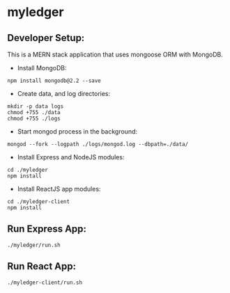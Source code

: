# myledger

## Developer Setup:

This is a MERN stack application that uses mongoose ORM with MongoDB.

* Install MongoDB:
```
npm install mongodb@2.2 --save
```

* Create data, and log directories:
```
mkdir -p data logs
chmod +755 ./data
chmod +755 ./logs
```
* Start mongod process in the background:
```
mongod --fork --logpath ./logs/mongod.log --dbpath=./data/
```

* Install Express and NodeJS modules:
```
cd ./myledger
npm install
```

* Install ReactJS app modules:
```
cd ./myledger-client
npm install
```

## Run Express App:
```
./myledger/run.sh
```

## Run React App:
`./myledger-client/run.sh`

